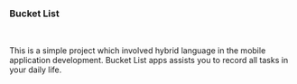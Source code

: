 <h3><b>Bucket List</b></h3>
</br>

<p>This is a simple project which involved hybrid language in the mobile application development. Bucket List apps assists you
to record all tasks in your daily life.</p>

